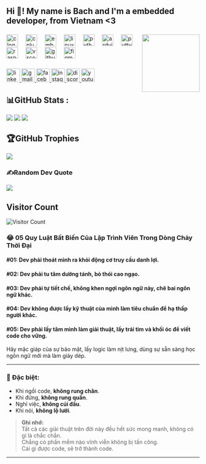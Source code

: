 <h2 align="left">Hi 👋! My name is Bach and I'm a embedded developer, from Vietnam <3</h2>

###

<img align="right" height="150" src="https://media.giphy.com/media/M9gbBd9nbDrOTu1Mqx/giphy.gif"/>

###

<div align="left">
  <img src="https://cdn.jsdelivr.net/gh/devicons/devicon/icons/c/c-original.svg" height="30" alt="c logo"  />
  <img width="12" />
  <img src="https://cdn.jsdelivr.net/gh/devicons/devicon/icons/cplusplus/cplusplus-original.svg" height="30" alt="cplusplus logo"  />
  <img width="12" />
  <img src="https://cdn.jsdelivr.net/gh/devicons/devicon/icons/embeddedc/embeddedc-original.svg" height="30" alt="embeddedc logo"  />
  <img width="12" />
  <img src="https://cdn.jsdelivr.net/gh/devicons/devicon/icons/linux/linux-original.svg" height="30" alt="linux logo"  />
  <img width="12" />
  <img src="https://cdn.jsdelivr.net/gh/devicons/devicon/icons/python/python-original.svg" height="30" alt="python logo"  />
  <img width="12" />
  <img src="https://cdn.jsdelivr.net/gh/devicons/devicon/icons/arduino/arduino-original.svg" height="30" alt="arduino logo"  />
  <img width="12" />
  <img src="https://cdn.jsdelivr.net/gh/devicons/devicon/icons/putty/putty-original.svg" height="30" alt="putty logo"  />
  <img width="12" />
  <img src="https://cdn.jsdelivr.net/gh/devicons/devicon/icons/raspberrypi/raspberrypi-original.svg" height="30" alt="raspberrypi logo"  />
  <img width="12" />
  <img src="https://cdn.jsdelivr.net/gh/devicons/devicon/icons/vscode/vscode-original.svg" height="30" alt="vscode logo"  />
  <img width="12" />
  <img src="https://skillicons.dev/icons?i=github" height="30" alt="github logo"  />
  <img width="12" />
  <img src="https://cdn.jsdelivr.net/gh/devicons/devicon/icons/figma/figma-original.svg" height="30" alt="figma logo"  />
</div>

###

<div align="left">
  <a href="https://www.linkedin.com/in/bachbeastce/" target="_blank">
    <img src="https://img.shields.io/static/v1?message=LinkedIn&logo=linkedin&label=&color=0077B5&logoColor=white&labelColor=&style=for-the-badge" height="35" alt="linkedin logo"  />
  </a>
  <a href="duybach2808@gmail.com" target="_blank">
    <img src="https://img.shields.io/static/v1?message=Gmail&logo=gmail&label=&color=D14836&logoColor=white&labelColor=&style=for-the-badge" height="35" alt="gmail logo"  />
  </a>
  <a href="https://www.facebook.com/nguyen.duy.bach.437184/" target="_blank">
    <img src="https://img.shields.io/static/v1?message=Facebook&logo=facebook&label=&color=1877F2&logoColor=white&labelColor=&style=for-the-badge" height="35" alt="facebook logo"  />
  </a>
  <a href="https://www.instagram.com/bach_beast/" target="_blank">
    <img src="https://img.shields.io/static/v1?message=Instagram&logo=instagram&label=&color=E4405F&logoColor=white&labelColor=&style=for-the-badge" height="35" alt="instagram logo"  />
  </a>
  <a href="https://discordapp.com/users/bach_beast" target="_blank">
    <img src="https://img.shields.io/static/v1?message=Discord&logo=discord&label=&color=7289DA&logoColor=white&labelColor=&style=for-the-badge" height="35" alt="discord logo"  />
  </a>
  <a href="https://www.youtube.com/@BachbeastCE" target="_blank">
    <img src="https://img.shields.io/static/v1?message=Youtube&logo=youtube&label=&color=FF0000&logoColor=white&labelColor=&style=for-the-badge" height="35" alt="youtube logo"  />
  </a>
</div>

###


## 📊GitHub Stats :
![](https://github-readme-stats.vercel.app/api?username=BachBeastCE&theme=radical&hide_border=false&include_all_commits=false&count_private=false)
![](https://github-readme-stats.vercel.app/api/top-langs/?username=BachBeastCE&theme=radical&hide_border=false&include_all_commits=false&count_private=false&layout=compact)
![](https://github-readme-streak-stats.herokuapp.com/?user=BachBeastCE&theme=radical&hide_border=false)


## 🏆GitHub Trophies
![](https://github-trophies.vercel.app/?username=BachBeastCE&theme=radical&no-frame=false&no-bg=false&margin-w=4)

### ✍️Random Dev Quote
![](https://quotes-github-readme.vercel.app/api?type=horizontal&theme=radical)

## Visitor Count
![Visitor Count](https://komarev.com/ghpvc/?username=BachbeastCE&color=blue&style=flat)


### 😂 05 Quy Luật Bất Biến Của Lập Trình Viên Trong Dòng Chảy Thời Đại

#### #01: Dev phải thoát mình ra khỏi động cơ truy cầu danh lợi.

#### #02: Dev phải tu tâm dưỡng tánh, bỏ thói cao ngạo.

#### #03: Dev phải tự tiết chế, không khen ngợi ngôn ngữ này, chê bai ngôn ngữ khác.

#### #04: Dev không được lấy kỹ thuật của mình làm tiêu chuẩn để hạ thấp người khác.

#### #05: Dev phải lấy tâm mình làm giải thuật, lấy trái tim và khối óc để viết code cho vững.  
Hãy mặc giáp của sự bảo mật, lấy logic làm nịt lưng, dùng sự sẵn sàng học ngôn ngữ mới mà làm giày dép.

---

### 🧘 Đặc biệt:

- Khi ngồi code, **không rung chân**.
- Khi đứng, **không rung quần**.
- Nghỉ việc, **không cúi đầu**.
- Khi nói, **không lộ lưỡi**.

> **Ghi nhớ:**  
> Tất cả các giải thuật trên đời này đều hết sức mong manh, không có gì là chắc chắn.  
> Chẳng có phần mềm nào vĩnh viễn không bị tấn công.  
> Cái gì được code, sẽ trở thành code.


---

